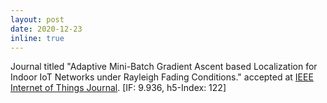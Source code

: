 ```yaml
---
layout: post
date: 2020-12-23
inline: true
---
```


Journal titled "Adaptive Mini-Batch Gradient Ascent based Localization for Indoor IoT Networks under Rayleigh Fading Conditions." accepted at [IEEE Internet of Things Journal](https://ieee-iotj.org/). [IF: 9.936, h5-Index: 122]
